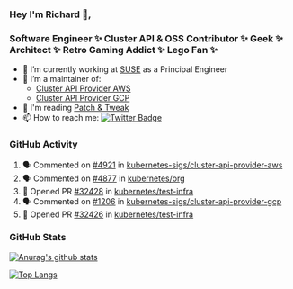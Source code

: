 ### Hey I'm Richard 👋, 

<h3 align="left">Software Engineer ✨ Cluster API & OSS Contributor ✨ Geek ✨ Architect ✨ Retro Gaming Addict ✨ Lego Fan ✨</h3>

- 🔭 I’m currently working at [SUSE](https://www.suse.com/) as a Principal Engineer
- 👯 I’m a maintainer of:
  -  [Cluster API Provider AWS](https://github.com/kubernetes-sigs/cluster-api-provider-aws)
  -  [Cluster API Provider GCP](https://github.com/kubernetes-sigs/cluster-api-provider-gcp)
- 💬 I'm reading [Patch & Tweak](https://bjooks.com/products/patch-tweak-exploring-modular-synthesis)
- 📫 How to reach me: [![Twitter Badge](https://img.shields.io/badge/-@fruit_case-00acee?style=flat&logo=Twitter&logoColor=white)](https://twitter.com/intent/follow?screen_name=fruit_case "Follow on Twitter")

### GitHub Activity 

<!--START_SECTION:activity-->
1. 🗣 Commented on [#4921](https://github.com/kubernetes-sigs/cluster-api-provider-aws/pull/4921#issuecomment-2049801355) in [kubernetes-sigs/cluster-api-provider-aws](https://github.com/kubernetes-sigs/cluster-api-provider-aws)
2. 🗣 Commented on [#4877](https://github.com/kubernetes/org/issues/4877#issuecomment-2049736036) in [kubernetes/org](https://github.com/kubernetes/org)
3. 💪 Opened PR [#32428](https://github.com/kubernetes/test-infra/pull/32428) in [kubernetes/test-infra](https://github.com/kubernetes/test-infra)
4. 🗣 Commented on [#1206](https://github.com/kubernetes-sigs/cluster-api-provider-gcp/pull/1206#issuecomment-2049192564) in [kubernetes-sigs/cluster-api-provider-gcp](https://github.com/kubernetes-sigs/cluster-api-provider-gcp)
5. 💪 Opened PR [#32426](https://github.com/kubernetes/test-infra/pull/32426) in [kubernetes/test-infra](https://github.com/kubernetes/test-infra)
<!--END_SECTION:activity-->

### GitHub Stats

[![Anurag's github stats](https://github-readme-stats.vercel.app/api?username=richardcase&count_private=true&show_icons=true)](https://github.com/anuraghazra/github-readme-stats)

[![Top Langs](https://github-readme-stats.vercel.app/api/top-langs/?username=richardcase&hide=html&layout=compact)](https://github.com/anuraghazra/github-readme-stats)
